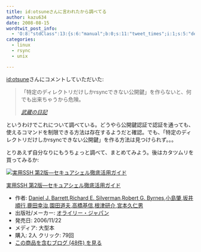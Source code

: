 ```yaml
---
title: id:otsuneさんに言われたから調べてる
author: kazu634
date: 2008-08-15
wordtwit_post_info:
  - 'O:8:"stdClass":13:{s:6:"manual";b:0;s:11:"tweet_times";i:1;s:5:"delay";i:0;s:7:"enabled";i:1;s:10:"separation";s:2:"60";s:7:"version";s:3:"3.7";s:14:"tweet_template";b:0;s:6:"status";i:2;s:6:"result";a:0:{}s:13:"tweet_counter";i:2;s:13:"tweet_log_ids";a:1:{i:0;i:4209;}s:9:"hash_tags";a:0:{}s:8:"accounts";a:1:{i:0;s:7:"kazu634";}}'
categories:
  - linux
  - rsync
  - unix

---
```

<div class="section">
<p>
<a href="http://d.hatena.ne.jp/otsune/" onclick="__gaTracker('send', 'event', 'outbound-article', 'http://d.hatena.ne.jp/otsune/', 'id:otsune');">id:otsune</a>さんにコメントしていただいた:
</p>
  
<blockquote title="武蔵の日記" cite="http://d.hatena.ne.jp/sirocco634/">
<p>
      「特定のディレクトリだけしかrsyncできない公開鍵」を作らないと、何でも出来ちゃうから危険。
</p>
    
<p>
<cite><a href="http://d.hatena.ne.jp/sirocco634/" onclick="__gaTracker('send', 'event', 'outbound-article', 'http://d.hatena.ne.jp/sirocco634/', '武蔵の日記');" target="_blank">武蔵の日記</a></cite>
</p>
</blockquote>
  
<p>
    というわけでこれについて調べている。どうやら公開鍵認証で認証を通っても、使えるコマンドを制限できる方法は存在するようだと確認。でも、「特定のディレクトリだけしかrsyncできない公開鍵」を作る方法は見つけられず。。。
</p>
  
<p>
    とりあえず自分なりにもうちょっと調べて、まとめてみよう。後はカタツムリを買ってみるか:
</p>
  
<div class="hatena-asin-detail">
<a href="http://www.amazon.co.jp/dp/4873112877/?tag=hatena_st1-22&ascsubtag=d-7ibv" onclick="__gaTracker('send', 'event', 'outbound-article', 'http://www.amazon.co.jp/dp/4873112877/?tag=hatena_st1-22&ascsubtag=d-7ibv', '');"><img src="https://images-na.ssl-images-amazon.com/images/I/41GJBSC36XL._SL160_.jpg" class="hatena-asin-detail-image" alt="実用SSH 第2版―セキュアシェル徹底活用ガイド" title="実用SSH 第2版―セキュアシェル徹底活用ガイド" /></a></p> 
    
<div class="hatena-asin-detail-info">
<p class="hatena-asin-detail-title">
<a href="http://www.amazon.co.jp/dp/4873112877/?tag=hatena_st1-22&ascsubtag=d-7ibv" onclick="__gaTracker('send', 'event', 'outbound-article', 'http://www.amazon.co.jp/dp/4873112877/?tag=hatena_st1-22&ascsubtag=d-7ibv', '実用SSH 第2版―セキュアシェル徹底活用ガイド');">実用SSH 第2版―セキュアシェル徹底活用ガイド</a>
</p>
      
<ul>
<li>
<span class="hatena-asin-detail-label">作者:</span> <a href="http://d.hatena.ne.jp/keyword/Daniel%20J%2E%20Barrett" onclick="__gaTracker('send', 'event', 'outbound-article', 'http://d.hatena.ne.jp/keyword/Daniel%20J%2E%20Barrett', 'Daniel J. Barrett');" class="keyword">Daniel J. Barrett</a>,<a href="http://d.hatena.ne.jp/keyword/Richard%20E%2E%20Silverman" onclick="__gaTracker('send', 'event', 'outbound-article', 'http://d.hatena.ne.jp/keyword/Richard%20E%2E%20Silverman', 'Richard E. Silverman');" class="keyword">Richard E. Silverman</a>,<a href="http://d.hatena.ne.jp/keyword/Robert%20G%2E%20Byrnes" onclick="__gaTracker('send', 'event', 'outbound-article', 'http://d.hatena.ne.jp/keyword/Robert%20G%2E%20Byrnes', 'Robert G. Byrnes');" class="keyword">Robert G. Byrnes</a>,<a href="http://d.hatena.ne.jp/keyword/%BE%AE%C5%E7%C8%A5" onclick="__gaTracker('send', 'event', 'outbound-article', 'http://d.hatena.ne.jp/keyword/%BE%AE%C5%E7%C8%A5', '小島肇');" class="keyword">小島肇</a>,<a href="http://d.hatena.ne.jp/keyword/%BA%E4%B0%E6%BD%E7%B9%D4" onclick="__gaTracker('send', 'event', 'outbound-article', 'http://d.hatena.ne.jp/keyword/%BA%E4%B0%E6%BD%E7%B9%D4', '坂井順行');" class="keyword">坂井順行</a>,<a href="http://d.hatena.ne.jp/keyword/%BC%AF%C5%C4%B9%AC%BC%A3" onclick="__gaTracker('send', 'event', 'outbound-article', 'http://d.hatena.ne.jp/keyword/%BC%AF%C5%C4%B9%AC%BC%A3', '鹿田幸治');" class="keyword">鹿田幸治</a>,<a href="http://d.hatena.ne.jp/keyword/%B1%E0%C5%C4%C6%BB%C9%D7" onclick="__gaTracker('send', 'event', 'outbound-article', 'http://d.hatena.ne.jp/keyword/%B1%E0%C5%C4%C6%BB%C9%D7', '園田道夫');" class="keyword">園田道夫</a>,<a href="http://d.hatena.ne.jp/keyword/%B9%E2%B6%B6%B4%F0%BF%AE" onclick="__gaTracker('send', 'event', 'outbound-article', 'http://d.hatena.ne.jp/keyword/%B9%E2%B6%B6%B4%F0%BF%AE', '高橋基信');" class="keyword">高橋基信</a>,<a href="http://d.hatena.ne.jp/keyword/%BA%AC%C4%C5%B8%A6%B2%F0" onclick="__gaTracker('send', 'event', 'outbound-article', 'http://d.hatena.ne.jp/keyword/%BA%AC%C4%C5%B8%A6%B2%F0', '根津研介');" class="keyword">根津研介</a>,<a href="http://d.hatena.ne.jp/keyword/%B5%DC%CB%DC%B5%D7%BF%CE%C3%CB" onclick="__gaTracker('send', 'event', 'outbound-article', 'http://d.hatena.ne.jp/keyword/%B5%DC%CB%DC%B5%D7%BF%CE%C3%CB', '宮本久仁男');" class="keyword">宮本久仁男</a>
</li>
<li>
<span class="hatena-asin-detail-label">出版社/メーカー:</span> <a href="http://d.hatena.ne.jp/keyword/%A5%AA%A5%E9%A5%A4%A5%EA%A1%BC%A1%A6%A5%B8%A5%E3%A5%D1%A5%F3" onclick="__gaTracker('send', 'event', 'outbound-article', 'http://d.hatena.ne.jp/keyword/%A5%AA%A5%E9%A5%A4%A5%EA%A1%BC%A1%A6%A5%B8%A5%E3%A5%D1%A5%F3', 'オライリー・ジャパン');" class="keyword">オライリー・ジャパン</a>
</li>
<li>
<span class="hatena-asin-detail-label">発売日:</span> 2006/11/22
</li>
<li>
<span class="hatena-asin-detail-label">メディア:</span> 大型本
</li>
<li>
<span class="hatena-asin-detail-label">購入</span>: 2人 <span class="hatena-asin-detail-label">クリック</span>: 79回
</li>
<li>
<a href="http://d.hatena.ne.jp/asin/4873112877" onclick="__gaTracker('send', 'event', 'outbound-article', 'http://d.hatena.ne.jp/asin/4873112877', 'この商品を含むブログ (48件) を見る');" target="_blank">この商品を含むブログ (48件) を見る</a>
</li>
</ul>
</div>
    
<div class="hatena-asin-detail-foot">
</div>
</div>
</div>
